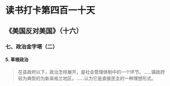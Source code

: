 读书打卡第四百一十天
===

《美国反对美国》（十六）
---

### 七、政治金字塔（二）

#### 5. 草根政治

> 在县政府以下，政治怎样展开，是社会管理体制中的一个环节。……镇政府较为典型的为新英格兰地区。……认为它是直接民主的一种理想形式。